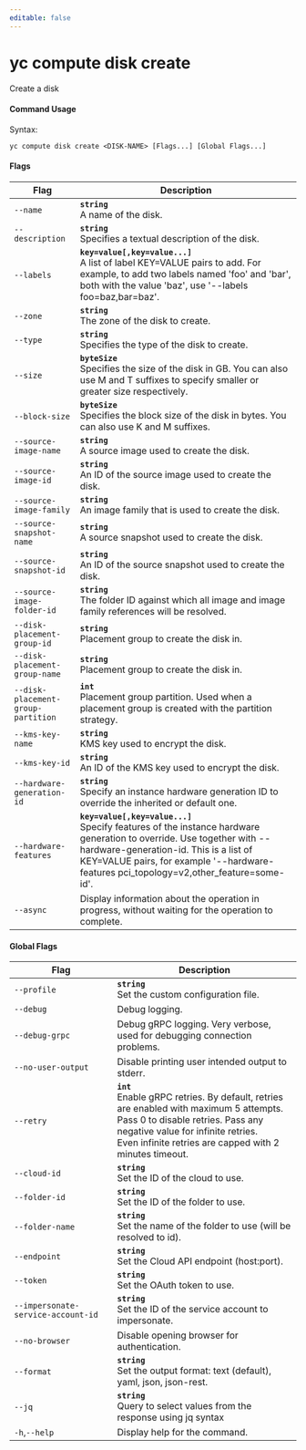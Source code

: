 ```yaml
---
editable: false
---
```


# yc compute disk create

Create a disk

#### Command Usage

Syntax: 

`yc compute disk create <DISK-NAME> [Flags...] [Global Flags...]`

#### Flags

| Flag | Description |
|----|----|
|`--name`|<b>`string`</b><br/>A name of the disk.|
|`--description`|<b>`string`</b><br/>Specifies a textual description of the disk.|
|`--labels`|<b>`key=value[,key=value...]`</b><br/>A list of label KEY=VALUE pairs to add. For example, to add two labels named 'foo' and 'bar', both with the value 'baz', use '--labels foo=baz,bar=baz'.|
|`--zone`|<b>`string`</b><br/>The zone of the disk to create.|
|`--type`|<b>`string`</b><br/>Specifies the type of the disk to create.|
|`--size`|<b>`byteSize`</b><br/>Specifies the size of the disk in GB. You can also use M and T suffixes to specify smaller or greater size respectively.|
|`--block-size`|<b>`byteSize`</b><br/>Specifies the block size of the disk in bytes. You can also use K and M suffixes.|
|`--source-image-name`|<b>`string`</b><br/>A source image used to create the disk.|
|`--source-image-id`|<b>`string`</b><br/>An ID of the source image used to create the disk.|
|`--source-image-family`|<b>`string`</b><br/>An image family that is used to create the disk.|
|`--source-snapshot-name`|<b>`string`</b><br/>A source snapshot used to create the disk.|
|`--source-snapshot-id`|<b>`string`</b><br/>An ID of the source snapshot used to create the disk.|
|`--source-image-folder-id`|<b>`string`</b><br/>The folder ID against which all image and image family references will be resolved.|
|`--disk-placement-group-id`|<b>`string`</b><br/>Placement group to create the disk in.|
|`--disk-placement-group-name`|<b>`string`</b><br/>Placement group to create the disk in.|
|`--disk-placement-group-partition`|<b>`int`</b><br/>Placement group partition. Used when a placement group is created with the partition strategy.|
|`--kms-key-name`|<b>`string`</b><br/>KMS key used to encrypt the disk.|
|`--kms-key-id`|<b>`string`</b><br/>An ID of the KMS key used to encrypt the disk.|
|`--hardware-generation-id`|<b>`string`</b><br/>Specify an instance hardware generation ID to override the inherited or default one.|
|`--hardware-features`|<b>`key=value[,key=value...]`</b><br/>Specify features of the instance hardware generation to override. Use together with --hardware-generation-id. This is a list of KEY=VALUE pairs, for example '--hardware-features pci_topology=v2,other_feature=some-id'.|
|`--async`|Display information about the operation in progress, without waiting for the operation to complete.|

#### Global Flags

| Flag | Description |
|----|----|
|`--profile`|<b>`string`</b><br/>Set the custom configuration file.|
|`--debug`|Debug logging.|
|`--debug-grpc`|Debug gRPC logging. Very verbose, used for debugging connection problems.|
|`--no-user-output`|Disable printing user intended output to stderr.|
|`--retry`|<b>`int`</b><br/>Enable gRPC retries. By default, retries are enabled with maximum 5 attempts.<br/>Pass 0 to disable retries. Pass any negative value for infinite retries.<br/>Even infinite retries are capped with 2 minutes timeout.|
|`--cloud-id`|<b>`string`</b><br/>Set the ID of the cloud to use.|
|`--folder-id`|<b>`string`</b><br/>Set the ID of the folder to use.|
|`--folder-name`|<b>`string`</b><br/>Set the name of the folder to use (will be resolved to id).|
|`--endpoint`|<b>`string`</b><br/>Set the Cloud API endpoint (host:port).|
|`--token`|<b>`string`</b><br/>Set the OAuth token to use.|
|`--impersonate-service-account-id`|<b>`string`</b><br/>Set the ID of the service account to impersonate.|
|`--no-browser`|Disable opening browser for authentication.|
|`--format`|<b>`string`</b><br/>Set the output format: text (default), yaml, json, json-rest.|
|`--jq`|<b>`string`</b><br/>Query to select values from the response using jq syntax|
|`-h`,`--help`|Display help for the command.|
